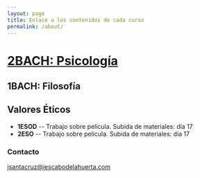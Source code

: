 ```yaml
---
layout: page
title: Enlace a los contenidos de cada curso
permalink: /about/
---
```


# [2BACH: Psicología](https://javieriesch.github.io/2BACH/)


1BACH: Filosofía
----------------

Valores Éticos
--------------

- **1ESOD** -- Trabajo sobre película. Subida de materiales: día 17
- **2ESO**  -- Trabajo sobre película. Subida de materiales: dia 17

### Contacto

[jsantacruz@iescabodelahuerta.com](mailto:jsantacruz@iescabodelahuerta.com)
